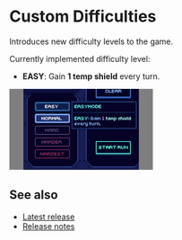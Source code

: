 # Custom Difficulties

Introduces new difficulty levels to the game.

Currently implemented difficulty level:
* **EASY**: Gain **1 temp shield** every turn.

[![Difficulty choice screenshot](images/difficulty-choice-thumb.png)](images/difficulty-choice.png)

## See also
* [Latest release](https://github.com/Shockah/Cobalt-Core-Mods/releases/tag/release%2Fcustom-difficulties-1.0.0)
* [Release notes](release-notes.md)